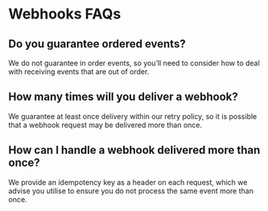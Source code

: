 # Webhooks FAQs

## Do you guarantee ordered events?

We do not guarantee in order events, so you’ll need to consider how to deal with receiving events that are out of order. 

## How many times will you deliver a webhook?

We guarantee at least once delivery within our retry policy, so it is possible that a webhook request may be delivered more than once.

## How can I handle a webhook delivered more than once?

We provide an idempotency key as a header on each request, which we advise you utilise to ensure you do not process the same event more than once.